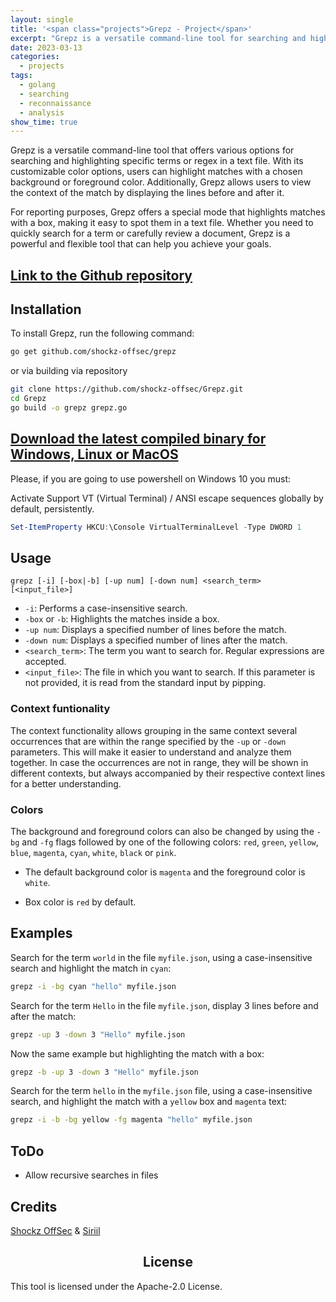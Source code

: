 ```yaml
---
layout: single
title: '<span class="projects">Grepz - Project</span>'
excerpt: "Grepz is a versatile command-line tool for searching and highlighting specific terms or regex in a text file. Its customizable color options and ability to display lines before and after a match provide context, and it also offers a special reporting mode that highlights matches with a box."
date: 2023-03-13
categories:
  - projects
tags:  
  - golang
  - searching
  - reconnaissance
  - analysis
show_time: true
---
```


Grepz is a versatile command-line tool that offers various options for searching and highlighting specific terms or regex in a text file. With its customizable color options, users can highlight matches with a chosen background or foreground color. Additionally, Grepz allows users to view the context of the match by displaying the lines before and after it.

For reporting purposes, Grepz offers a special mode that highlights matches with a box, making it easy to spot them in a text file. Whether you need to quickly search for a term or carefully review a document, Grepz is a powerful and flexible tool that can help you achieve your goals.

## [Link to the Github repository](https://github.com/shockz-offsec/Grepz)

## Installation
To install Grepz, run the following command:

```bash
go get github.com/shockz-offsec/grepz
```
or via building via repository
```bash
git clone https://github.com/shockz-offsec/Grepz.git
cd Grepz
go build -o grepz grepz.go
```

## [Download the latest compiled binary for Windows, Linux or MacOS](https://github.com/shockz-offsec/Grepz/releases)

Please, if you are going to use powershell on Windows 10 you must:

Activate Support VT (Virtual Terminal) / ANSI escape sequences globally by default, persistently.

```powershell
Set-ItemProperty HKCU:\Console VirtualTerminalLevel -Type DWORD 1
```

## Usage

```
grepz [-i] [-box|-b] [-up num] [-down num] <search_term> [<input_file>]
```

* `-i`: Performs a case-insensitive search.
* `-box` or `-b`: Highlights the matches inside a box.
* `-up num`: Displays a specified number of lines before the match.
* `-down num`: Displays a specified number of lines after the match.
* `<search_term>`: The term you want to search for. Regular expressions are accepted.
* `<input_file>`: The file in which you want to search. If this parameter is not provided, it is read from the standard input by pipping.

### Context funtionality

The context functionality allows grouping in the same context several occurrences that are within the range specified by the `-up` or `-down` parameters. This will make it easier to understand and analyze them together. In case the occurrences are not in range, they will be shown in different contexts, but always accompanied by their respective context lines for a better understanding.

### Colors

The background and foreground colors can also be changed by using the `-bg` and `-fg` flags followed by one of the following colors: `red`, `green`, `yellow`, `blue`, `magenta`, `cyan`, `white`, `black` or `pink`.

* The default background color is `magenta` and the foreground color is `white`.

* Box color is `red` by default.

## Examples

Search for the term `world` in the file `myfile.json`, using a case-insensitive search and highlight the match in `cyan`:

```bash
grepz -i -bg cyan "hello" myfile.json
```
<script async id="asciicast-Ic8TQu5ZsthyYPbFMJfwCi5p6" src="https://asciinema.org/a/Ic8TQu5ZsthyYPbFMJfwCi5p6.js"></script>

Search for the term `Hello` in the file `myfile.json`, display 3 lines before and after the match:

```bash
grepz -up 3 -down 3 "Hello" myfile.json
```

<script async id="asciicast-2rjbKqRBlrHtBsYJTRdxGiVsJ" src="https://asciinema.org/a/2rjbKqRBlrHtBsYJTRdxGiVsJ.js"></script>

Now the same example but highlighting the match with a box:

```bash
grepz -b -up 3 -down 3 "Hello" myfile.json
```

<script async id="asciicast-Olz4QnpNFofOfHha0di7FYfeb" src="https://asciinema.org/a/Olz4QnpNFofOfHha0di7FYfeb.js"></script>

Search for the term `hello` in the `myfile.json` file, using a case-insensitive search, and highlight the match with a `yellow` box and `magenta` text:

```bash
grepz -i -b -bg yellow -fg magenta "hello" myfile.json
```

<script async id="asciicast-uuUia0T9FzvTEQpE5axiRHzRP" src="https://asciinema.org/a/uuUia0T9FzvTEQpE5axiRHzRP.js"></script>

## ToDo

- Allow recursive searches in files

## Credits

[Shockz OffSec](https://github.com/shockz-offsec) & [Siriil](https://github.com/siriil)

<div align="center">
  <h2>License</h2>
</div>

This tool is licensed under the Apache-2.0 License.